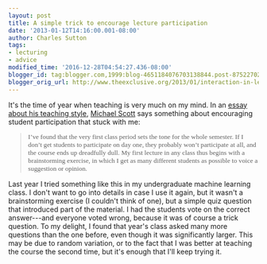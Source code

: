 ```yaml
---
layout: post
title: A simple trick to encourage lecture participation
date: '2013-01-12T14:16:00.001-08:00'
author: Charles Sutton
tags:
- lecturing
- advice
modified_time: '2016-12-28T04:54:27.436-08:00'
blogger_id: tag:blogger.com,1999:blog-4651184076703138844.post-8752270248629406352
blogger_orig_url: http://www.theexclusive.org/2013/01/interaction-in-lectures.html
---
```

It's the time of year when teaching is very much on my mind. In an [essay about his teaching style](http://hdl.handle.net/1802/3021), [Michael Scott](http://www.cs.rochester.edu/~scott/) says something about encouraging student participation that stuck with me:

> <span style="font-family: 'BerkeleyOldstyleITCbyBT'; font-size: 10.000000pt;">I’ve found that the very first class period sets the tone for the whole semester. If I don’t get students to participate on day one, they probably won’t participate at all, and the course ends up dreadfully dull. My first lecture in any class thus begins with a brainstorming exercise, in which I get as many different students as possible to voice a suggestion or opinion. </span>

Last year I tried something like this in my undergraduate machine learning class. I don't want to go into details in case I use it again, but it wasn't a brainstorming exercise (I couldn't think of one), but a simple quiz question that introduced part of the material. I had the students vote on the correct answer---and everyone voted wrong, because it was of course a trick question.
To my delight, I found that year's class asked many more questions than the one before, even though it was significantly larger. This may be due to random variation, or to the fact that I was better at teaching the course the second time, but it's enough that I'll keep trying it.
